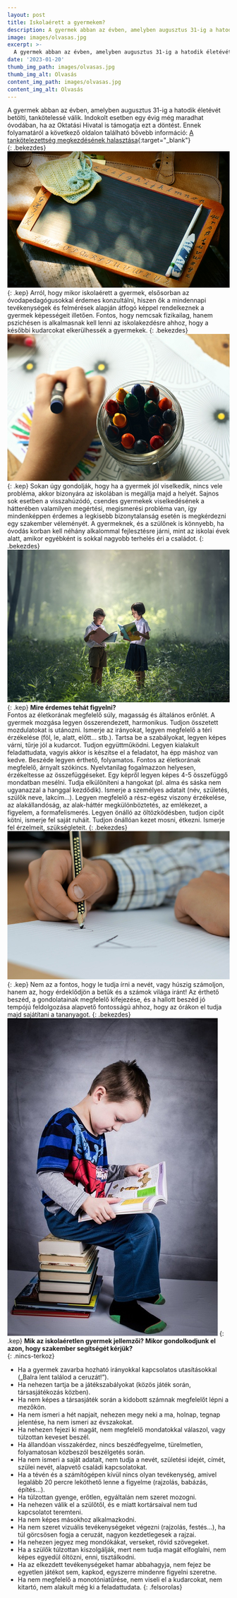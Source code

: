 ```yaml
---
layout: post
title: Iskolaérett a gyermekem?
description: A gyermek abban az évben, amelyben augusztus 31-ig a hatodik életévét betölti, tankötelessé válik. Indokolt esetben egy évig még maradhat óvodában, ha az Oktatási Hivatal is támogatja ezt a döntéstA gyermek abban az évben, amelyben augusztus 31-ig a hatodik életévét betölti, tankötelessé válik. Indokolt esetben egy évig még maradhat óvodában, ha az Oktatási Hivatal is támogatja ezt a döntést 
image: images/olvasas.jpg
excerpt: >-
  A gyermek abban az évben, amelyben augusztus 31-ig a hatodik életévét betölti, tankötelessé válik. Indokolt esetben egy évig még maradhat óvodában, ha az Oktatási Hivatal is támogatja ezt a döntést
date: '2023-01-20'
thumb_img_path: images/olvasas.jpg
thumb_img_alt: Olvasás
content_img_path: images/olvasas.jpg
content_img_alt: Olvasás
---
```

A gyermek abban az évben, amelyben augusztus 31-ig a hatodik életévét betölti, tankötelessé válik. Indokolt esetben egy évig még maradhat óvodában, ha az Oktatási Hivatal is támogatja ezt a döntést. Ennek folyamatáról a következő oldalon található bővebb információ: [A tankötelezettség megkezdésének halasztása](https://www.oktatas.hu/kozneveles/tankotelezettseg/tankotelezettseg_halasztasa){:target="_blank"}  
{: .bekezdes}
![Tábla](/images/tabla.jpg)
{: .kep}
Arról, hogy mikor iskolaérett a gyermek, elsősorban az óvodapedagógusokkal érdemes konzultálni, hiszen ők a mindennapi tevékenységek és felmérések alapján átfogó képpel rendelkeznek a gyermek képességeit illetően. Fontos, hogy nemcsak fizikailag, hanem pszichésen is alkalmasnak kell lenni az iskolakezdésre ahhoz, hogy a későbbi kudarcokat elkerülhessék a gyermekek.
{: .bekezdes}
![Tábla](/images/rajz.jpg)
{: .kep}
Sokan úgy gondolják, hogy ha a gyermek jól viselkedik, nincs vele probléma, akkor bizonyára az iskolában is megállja majd a helyét. Sajnos sok esetben a visszahúzódó, csendes gyermekek viselkedésének a hátterében valamilyen megértési, megismerési probléma van, így mindenképpen érdemes a legkisebb bizonytalanság esetén is megkérdezni egy szakember véleményét. A gyermeknek, és a szülőnek is könnyebb, ha óvodás korban kell néhány alkalommal fejlesztésre járni, mint az iskolai évek alatt, amikor egyébként is sokkal nagyobb terhelés éri a családot.
{: .bekezdes}
![Tábla](/images/iskolas.jpg)
{: .kep}
**Mire érdemes tehát figyelni?**  
Fontos az életkorának megfelelő súly, magasság és általános erőnlét. A gyermek mozgása legyen összerendezett, harmonikus. Tudjon összetett mozdulatokat is utánozni. Ismerje az irányokat, legyen megfelelő a téri érzékelése (föl, le, alatt, előtt… stb.). Tartsa be a szabályokat, legyen képes várni, tűrje jól a kudarcot. Tudjon együttműködni. Legyen kialakult feladattudata, vagyis akkor is készítse el a feladatot, ha épp máshoz van kedve. Beszéde legyen érthető, folyamatos. Fontos az életkorának megfelelő, árnyalt szókincs. Nyelvtanilag fogalmazzon helyesen, érzékeltesse az összefüggéseket. Egy képről legyen képes 4-5 összefüggő mondatban mesélni. Tudja elkülöníteni a hangokat (pl. alma és sáska nem ugyanazzal a hanggal kezdődik). Ismerje a személyes adatait (név, születés, szülők neve, lakcím…). Legyen megfelelő a rész-egész viszony érzékelése, az alakállandóság, az alak-háttér megkülönböztetés, az emlékezet, a figyelem, a formafelismerés. Legyen önálló az öltözködésben, tudjon cipőt kötni, ismerje fel saját ruháit. Tudjon önállóan kezet mosni, étkezni. Ismerje fel érzelmeit, szükségleteit.
{: .bekezdes}
![Tábla](/images/iras.jpg)
{: .kep}
Nem az a fontos, hogy le tudja írni a nevét, vagy húszig számoljon, hanem az, hogy érdeklődjön a betűk és a számok világa iránt! Az érthető beszéd, a gondolatainak megfelelő kifejezése, és a hallott beszéd jó tempójú feldolgozása alapvető fontosságú ahhoz, hogy az órákon el tudja majd sajátítani a tananyagot.
{: .bekezdes}
![Tábla](/images/erdeklodes.jpg)
{: .kep}
**Mik az iskolaéretlen gyermek jellemzői? Mikor gondolkodjunk el azon, hogy szakember segítségét kérjük?**  
{: .nincs-terkoz}
- Ha a gyermek zavarba hozható irányokkal kapcsolatos utasításokkal („Balra lent találod a ceruzát!”).
- Ha nehezen tartja be a játékszabályokat (közös játék során, társasjátékozás közben).
- Ha nem képes a társasjáték során a kidobott számnak megfelelőt lépni a mezőkön.
- Ha nem ismeri a hét napjait, nehezen megy neki a ma, holnap, tegnap jelentése, ha nem ismeri az évszakokat.
- Ha nehezen fejezi ki magát, nem megfelelő mondatokkal válaszol, vagy túlzottan keveset beszél.
- Ha állandóan visszakérdez, nincs beszédfegyelme, türelmetlen, folyamatosan közbeszól beszélgetés során.
- Ha nem ismeri a saját adatait, nem tudja a nevét, születési idejét, címét, szülei nevét, alapvető családi kapcsolatokat.
- Ha a tévén és a számítógépen kívül nincs olyan tevékenység, amivel legalább 20 percre leköthető lenne a figyelme (rajzolás, babázás, építés…).
- Ha túlzottan gyenge, erőtlen, egyáltalán nem szeret mozogni.
- Ha nehezen válik el a szülőtől, és e miatt kortársaival nem tud kapcsolatot teremteni.
- Ha nem képes másokhoz alkalmazkodni.
- Ha nem szeret vizuális tevékenységeket végezni (rajzolás, festés…), ha túl görcsösen fogja a ceruzát, nagyon kezdetlegesek a rajzai.
- Ha nehezen jegyez meg mondókákat, verseket, rövid szövegeket.
- Ha a szülők túlzottan kiszolgálják, mert nem tudja magát elfoglalni, nem képes egyedül öltözni, enni, tisztálkodni.
- Ha az elkezdett tevékenységeket hamar abbahagyja, nem fejez be egyetlen játékot sem, kapkod, egyszerre mindenre figyelni szeretne.
- Ha nem megfelelő a monotóniatűrése, nem viseli el a kudarcokat, nem kitartó, nem alakult még ki a feladattudata.
{: .felsorolas}
